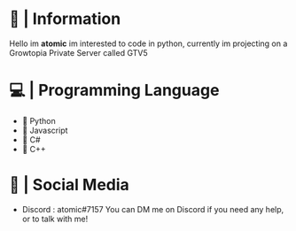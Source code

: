# 👋 | Information
Hello im **atomic** im interested to code in python, currently im projecting on a Growtopia Private Server called GTV5

# 💻 | Programming Language
- 🐍 Python 
- 🌱 Javascript 
- 💽 C# 
- 🤖 C++
# 🌸 | Social Media 
- Discord : atomic#7157
You can DM me on Discord if you need any help, or to talk with me!

<!---
atom1clhu/atom1clhu is a ✨ special ✨ repository because its `README.md` (this file) appears on your GitHub profile.
You can click the Preview link to take a look at your changes.
--->
